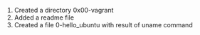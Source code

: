 1. Created a directory 0x00-vagrant
2. Added a readme file
3. Created a file 0-hello_ubuntu with result of uname command